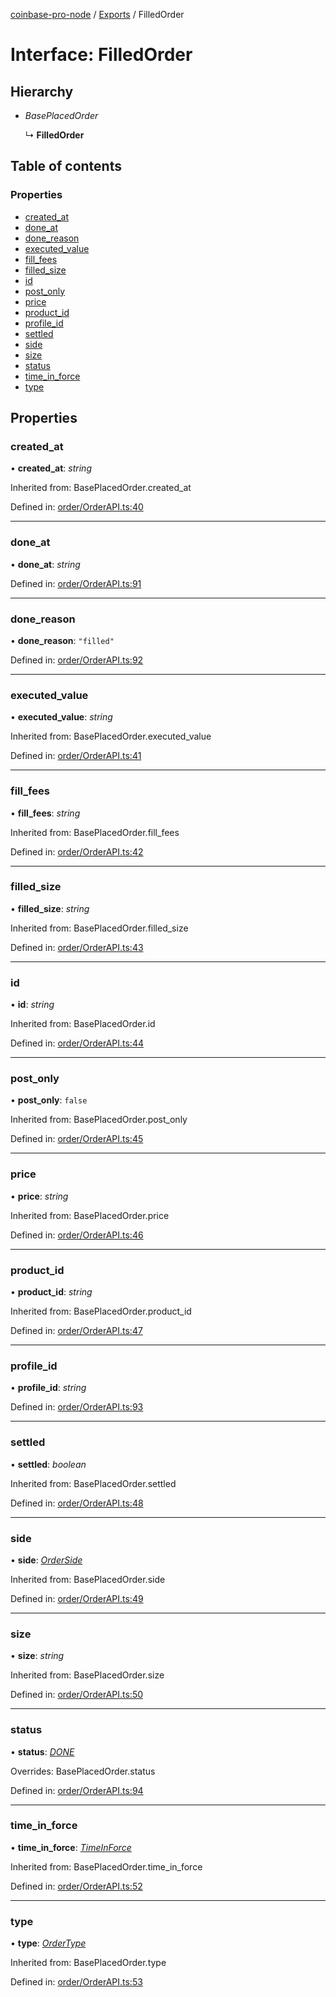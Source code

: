 [coinbase-pro-node](../README.md) / [Exports](../modules.md) / FilledOrder

# Interface: FilledOrder

## Hierarchy

- _BasePlacedOrder_

  ↳ **FilledOrder**

## Table of contents

### Properties

- [created_at](filledorder.md#created_at)
- [done_at](filledorder.md#done_at)
- [done_reason](filledorder.md#done_reason)
- [executed_value](filledorder.md#executed_value)
- [fill_fees](filledorder.md#fill_fees)
- [filled_size](filledorder.md#filled_size)
- [id](filledorder.md#id)
- [post_only](filledorder.md#post_only)
- [price](filledorder.md#price)
- [product_id](filledorder.md#product_id)
- [profile_id](filledorder.md#profile_id)
- [settled](filledorder.md#settled)
- [side](filledorder.md#side)
- [size](filledorder.md#size)
- [status](filledorder.md#status)
- [time_in_force](filledorder.md#time_in_force)
- [type](filledorder.md#type)

## Properties

### created_at

• **created_at**: _string_

Inherited from: BasePlacedOrder.created_at

Defined in: [order/OrderAPI.ts:40](https://github.com/bennycode/coinbase-pro-node/blob/baa73d4/src/order/OrderAPI.ts#L40)

---

### done_at

• **done_at**: _string_

Defined in: [order/OrderAPI.ts:91](https://github.com/bennycode/coinbase-pro-node/blob/baa73d4/src/order/OrderAPI.ts#L91)

---

### done_reason

• **done_reason**: `"filled"`

Defined in: [order/OrderAPI.ts:92](https://github.com/bennycode/coinbase-pro-node/blob/baa73d4/src/order/OrderAPI.ts#L92)

---

### executed_value

• **executed_value**: _string_

Inherited from: BasePlacedOrder.executed_value

Defined in: [order/OrderAPI.ts:41](https://github.com/bennycode/coinbase-pro-node/blob/baa73d4/src/order/OrderAPI.ts#L41)

---

### fill_fees

• **fill_fees**: _string_

Inherited from: BasePlacedOrder.fill_fees

Defined in: [order/OrderAPI.ts:42](https://github.com/bennycode/coinbase-pro-node/blob/baa73d4/src/order/OrderAPI.ts#L42)

---

### filled_size

• **filled_size**: _string_

Inherited from: BasePlacedOrder.filled_size

Defined in: [order/OrderAPI.ts:43](https://github.com/bennycode/coinbase-pro-node/blob/baa73d4/src/order/OrderAPI.ts#L43)

---

### id

• **id**: _string_

Inherited from: BasePlacedOrder.id

Defined in: [order/OrderAPI.ts:44](https://github.com/bennycode/coinbase-pro-node/blob/baa73d4/src/order/OrderAPI.ts#L44)

---

### post_only

• **post_only**: `false`

Inherited from: BasePlacedOrder.post_only

Defined in: [order/OrderAPI.ts:45](https://github.com/bennycode/coinbase-pro-node/blob/baa73d4/src/order/OrderAPI.ts#L45)

---

### price

• **price**: _string_

Inherited from: BasePlacedOrder.price

Defined in: [order/OrderAPI.ts:46](https://github.com/bennycode/coinbase-pro-node/blob/baa73d4/src/order/OrderAPI.ts#L46)

---

### product_id

• **product_id**: _string_

Inherited from: BasePlacedOrder.product_id

Defined in: [order/OrderAPI.ts:47](https://github.com/bennycode/coinbase-pro-node/blob/baa73d4/src/order/OrderAPI.ts#L47)

---

### profile_id

• **profile_id**: _string_

Defined in: [order/OrderAPI.ts:93](https://github.com/bennycode/coinbase-pro-node/blob/baa73d4/src/order/OrderAPI.ts#L93)

---

### settled

• **settled**: _boolean_

Inherited from: BasePlacedOrder.settled

Defined in: [order/OrderAPI.ts:48](https://github.com/bennycode/coinbase-pro-node/blob/baa73d4/src/order/OrderAPI.ts#L48)

---

### side

• **side**: [_OrderSide_](../enums/orderside.md)

Inherited from: BasePlacedOrder.side

Defined in: [order/OrderAPI.ts:49](https://github.com/bennycode/coinbase-pro-node/blob/baa73d4/src/order/OrderAPI.ts#L49)

---

### size

• **size**: _string_

Inherited from: BasePlacedOrder.size

Defined in: [order/OrderAPI.ts:50](https://github.com/bennycode/coinbase-pro-node/blob/baa73d4/src/order/OrderAPI.ts#L50)

---

### status

• **status**: [_DONE_](../enums/orderstatus.md#done)

Overrides: BasePlacedOrder.status

Defined in: [order/OrderAPI.ts:94](https://github.com/bennycode/coinbase-pro-node/blob/baa73d4/src/order/OrderAPI.ts#L94)

---

### time_in_force

• **time_in_force**: [_TimeInForce_](../enums/timeinforce.md)

Inherited from: BasePlacedOrder.time_in_force

Defined in: [order/OrderAPI.ts:52](https://github.com/bennycode/coinbase-pro-node/blob/baa73d4/src/order/OrderAPI.ts#L52)

---

### type

• **type**: [_OrderType_](../enums/ordertype.md)

Inherited from: BasePlacedOrder.type

Defined in: [order/OrderAPI.ts:53](https://github.com/bennycode/coinbase-pro-node/blob/baa73d4/src/order/OrderAPI.ts#L53)
